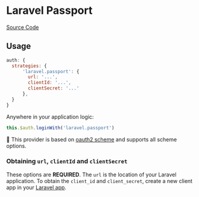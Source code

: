 # Laravel Passport

[Source Code](https://github.com/nuxt-community/auth-module/blob/masterlib/providers/laravel.passport.js)

## Usage

```js
auth: {
  strategies: {
      'laravel.passport': {
        url: '...',
        clientId: '...',
        clientSecret: '...'
      },
  }
}
```

Anywhere in your application logic:

```js
this.$auth.loginWith('laravel.passport')
```

💁 This provider is based on [oauth2 scheme](../schemes/oauth2.md) and supports all scheme options.

### Obtaining `url`, `clientId` and `clientSecret`

These options are **REQUIRED**. The `url` is the location of your Laravel application. To obtain the `client_id` and `client_secret`, create a new client app in  your [Laravel app](https://laravel.com/docs/6.0/passport#managing-clients).

